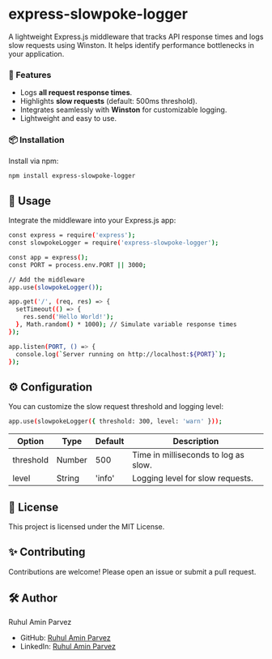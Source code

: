 # express-slowpoke-logger

A lightweight Express.js middleware that tracks API response times and logs slow requests using Winston. It helps identify performance bottlenecks in your application.

### 🚀 Features

- Logs **all request response times**.
- Highlights **slow requests** (default: 500ms threshold).
- Integrates seamlessly with **Winston** for customizable logging.
- Lightweight and easy to use.

### 📦 Installation

Install via npm:

```bash
npm install express-slowpoke-logger
```

## 🔧 Usage

Integrate the middleware into your Express.js app:

```bash
const express = require('express');
const slowpokeLogger = require('express-slowpoke-logger');

const app = express();
const PORT = process.env.PORT || 3000;

// Add the middleware
app.use(slowpokeLogger());

app.get('/', (req, res) => {
  setTimeout(() => {
    res.send('Hello World!');
  }, Math.random() * 1000); // Simulate variable response times
});

app.listen(PORT, () => {
  console.log(`Server running on http://localhost:${PORT}`);
});
```

## ⚙️ Configuration

You can customize the slow request threshold and logging level:

```bash
app.use(slowpokeLogger({ threshold: 300, level: 'warn' }));
```

| Option | Type | Default |	Description |
| ------ | ---- | ------- | ----------- |
| threshold | Number | 500 | Time in milliseconds to log as slow. |
| level | String | 'info' | Logging level for slow requests. |

## 📜 License

This project is licensed under the MIT License.

## ✨ Contributing

Contributions are welcome! Please open an issue or submit a pull request.

## 🛠️ Author
Ruhul Amin Parvez

- GitHub: [Ruhul Amin Parvez](https://github.com/ruhulaminparvez)
- LinkedIn: [Ruhul Amin Parvez](https://www.linkedin.com/in/ruhulaminparvez)